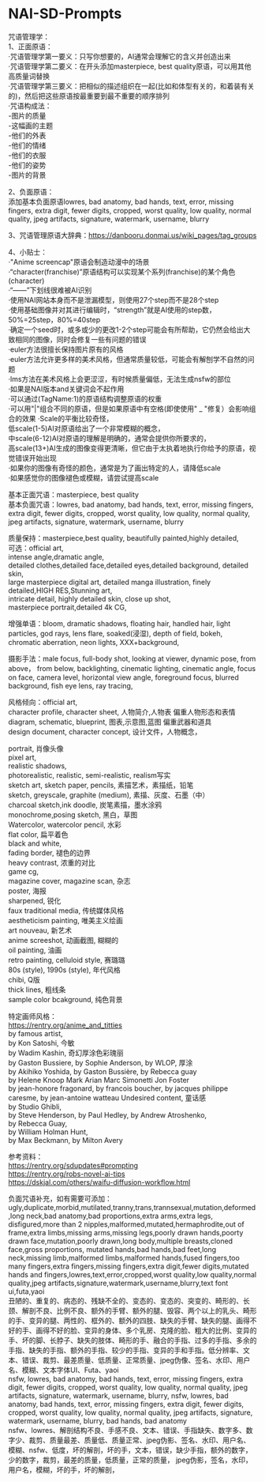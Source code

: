 # NAI-SD-Prompts
咒语管理学：  
1、正面原语：  
·咒语管理学第一要义：只写你想要的，AI通常会理解它的含义并创造出来  
·咒语管理学第二要义：在开头添加masterpiece, best quality原语，可以用其他高质量词替换  
·咒语管理学第三要义：把相似的描述组织在一起(比如和体型有关的，和着装有关的)，然后把这些原语按最重要到最不重要的顺序排列  
·咒语构成法：  
-图片的质量  
-这幅画的主题  
-他们的外表  
-他们的情绪  
-他们的衣服  
-他们的姿势  
-图片的背景  

2、负面原语：  
添加基本负面原语lowres, bad anatomy, bad hands, text, error, missing fingers, extra digit, fewer digits, cropped, worst quality, low quality, normal quality, jpeg artifacts, signature, watermark, username, blurry  

3、咒语管理原语大辞典：https://danbooru.donmai.us/wiki_pages/tag_groups  

4、小贴士：  
·"Anime screencap"原语会制造动漫中的场景  
·“character\(franchise\)”原语结构可以实现某个系列(franchise)的某个角色(character)  
·“——”下划线很难被AI识别  
·使用NAI网站本身而不是泄漏模型，则使用27个step而不是28个step  
·使用基础图像并对其进行编辑时，“strength”就是AI使用的step数，50%=25step，80%=40step  
·确定一个seed时，或多或少的更改1-2个step可能会有所帮助，它仍然会给出大致相同的图像，同时会修复一些有问题的错误  
·euler方法很擅长保持图片原有的风格  
·euler方法允许更多样的美术风格，但通常质量较低，可能会有解刨学不自然的问题  
·lms方法在美术风格上会更涩涩，有时候质量偏低，无法生成nsfw的部位  
·如果是NAI版本and关键词会不起作用  
·可以通过(TagName:1)的原语结构调整原语的权重  
·可以用"|"组合不同的原语，但是如果原语中有空格(即使使用" _ "修复）会影响组合的效果
·Scale的平衡比较奇怪，  
低scale(1-5)AI对原语给出了一个非常模糊的概念，  
中scale(6-12)AI对原语的理解是明确的，通常会提供你所要求的，  
高scale(13+)AI生成的图像变得更清晰，但它由于太执着地执行你给予的原语，视觉错误开始出现  
·如果你的图像有奇怪的颜色，通常是为了画出特定的人，请降低scale  
·如果感觉你的图像褪色或模糊，请尝试提高scale  

基本正面咒语：masterpiece, best quality  
基本负面咒语：lowres, bad anatomy, bad hands, text, error, missing fingers, extra digit, fewer digits, cropped, worst quality, low quality, normal quality, jpeg artifacts, signature, watermark, username, blurry  

质量保持：masterpiece,best quality, beautifully painted,highly detailed,  
可选：official art,  
intense angle,dramatic angle,  
detailed clothes,detailed face,detailed eyes,detailed background, detailed skin,  
large masterpiece digital art, detailed manga illustration, finely detailed,HIGH RES,Stunning art,  
intricate detail, highly detailed skin, close up shot,  
masterpiece portrait,detailed 4k CG,  

增强单语：bloom, dramatic shadows, floating hair, handled hair, light particles, god rays, lens flare, soaked(浸湿), depth of field, bokeh, chromatic aberration, neon lights, XXX+background,  

摄影手法：male focus, full-body shot, looking at viewer, dynamic pose, from above， from below, backlighting, cinematic lighting, cinematic angle, focus on face, camera level, horizontal view angle, foreground focus, blurred background, fish eye lens, ray tracing,  

风格倾向：official art,   
character profile,  character sheet, 人物简介,人物表  偏重人物形态和表情  
diagram, schematic, blueprint, 图表,示意图,蓝图  偏重武器和道具  
design document, character concept, 设计文件，人物概念，  

portrait, 肖像头像  
pixel art,  
realistic shadows,  
photorealistic, realistic, semi-realistic, realism写实  
sketch art, sketch paper, pencils, 素描艺术，素描纸，铅笔  
sketch, greyscale, graphite (medium), 素描、灰度、石墨（中）  
charcoal sketch,ink doodle, 炭笔素描，墨水涂鸦  
monochrome,posing sketch, 黑白，草图  
Watercolor, watercolor pencil, 水彩  
flat color, 扁平着色  
black and white,  
fading border, 褪色的边界  
heavy contrast, 浓重的对比  
game cg,   
magazine cover, magazine scan, 杂志  
poster, 海报  
sharpened, 锐化  
faux traditional media, 传统媒体风格  
aestheticism painting, 唯美主义绘画  
art nouveau, 新艺术  
anime screeshot, 动画截图, 糊糊的  
oil painting, 油画  
retro painting, celluloid style, 赛璐璐  
80s (style), 1990s (style), 年代风格  
chibi, Q版  
thick lines, 粗线条  
sample color bcakground, 纯色背景  

特定画师风格：  
https://rentry.org/anime_and_titties  
by famous artist,  
by Kon Satoshi, 今敏  
by Wadim Kashin, 奇幻厚涂色彩瑰丽  
by Gaston Bussiere, by Sophie Anderson, by WLOP, 厚涂  
by Akihiko Yoshida, by Gaston Bussière, by Rebecca guay  
by Helene Knoop Mark Arian Marc Simonetti Jon Foster  
by jean-honore fragonard, by francois boucher, by jacques philippe caresme, by jean-antoine watteau Undesired content, 童话感  
by Studio Ghibli,  
by Steve Henderson, by Paul Hedley, by Andrew Atroshenko,  
by Rebecca Guay,  
by William Holman Hunt,  
by Max Beckmann, by Milton Avery  

参考资料：  
https://rentry.org/sdupdates#prompting  
https://rentry.org/robs-novel-ai-tips  
https://dskjal.com/others/waifu-diffusion-workflow.html

负面咒语补充，如有需要可添加：  
ugly,duplicate,morbid,mutilated,tranny,trans,trannsexual,mutation,deformed,long neck,bad anatomy,bad proportions,extra arms,extra legs, disfigured,more than 2 nipples,malformed,mutated,hermaphrodite,out of frame,extra limbs,missing arms,missing legs,poorly drawn hands,poorty drawn face,mutation,poorly drawn,long body,multiple breasts,cloned face,gross proportions, mutated hands,bad hands,bad feet,long neck,missing limb,malformed limbs,malformed hands,fused fingers,too many fingers,extra fingers,missing fingers,extra digit,fewer digits,mutated hands and fingers,lowres,text,error,cropped,worst quality,low quality,normal quality,jpeg artifacts,signature,watermark,username,blurry,text font ui,futa,yaoi  
丑陋的、重复的、病态的、残缺不全的、变态的、变态的、突变的、畸形的、长颈、解剖不良、比例不良、额外的手臂、额外的腿、毁容、两个以上的乳头、畸形的手、变异的腿、两性的、框外的、额外的四肢、缺失的手臂、缺失的腿、画得不好的手、画得不好的脸、变异的身体、多个乳房、克隆的脸、粗大的比例、变异的手、坏的脚、长脖子、缺失的肢体、畸形的手、融合的手指、过多的手指、多余的手指、缺失的手指、额外的手指、较少的手指、变异的手和手指。低分辨率、文本、错误、裁剪、最差质量、低质量、正常质量、jpeg伪像、签名、水印、用户名、模糊、文本字体UI、Futa、yaoi  
 nsfw, lowres, bad anatomy, bad hands, text, error, missing fingers, extra digit, fewer digits, cropped, worst quality, low quality, normal quality, jpeg artifacts, signature, watermark, username, blurry, nsfw, lowres, bad anatomy, bad hands, text, error, missing fingers, extra digit, fewer digits, cropped, worst quality, low quality, normal quality, jpeg artifacts, signature, watermark, username, blurry, bad hands, bad anatomy  
nsfw、lowres、解剖结构不良、手感不良、文本、错误、手指缺失、数字多、数字少、裁剪、质量最差、质量低、质量正常、jpeg伪影、签名、水印、用户名、模糊、nsfw、低度，坏的解剖，坏的手，文本，错误，缺少手指，额外的数字，少的数字，裁剪，最差的质量，低质量，正常的质量， jpeg伪影，签名，水印，用户名，模糊，坏的手，坏的解剖，  
